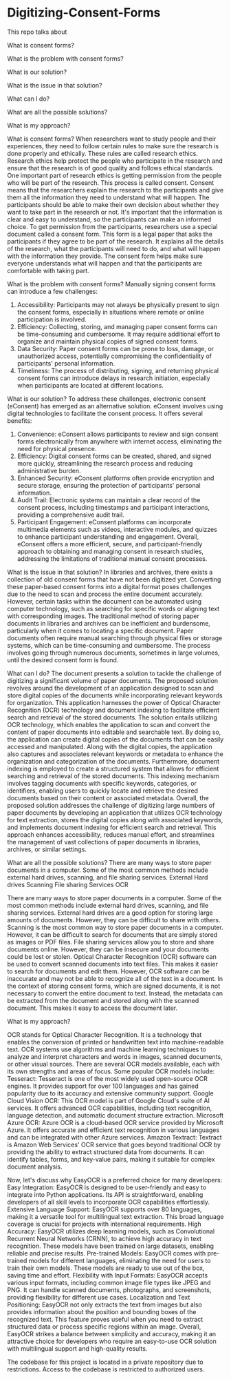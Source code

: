 # Digitizing-Consent-Forms
This repo talks about

What is consent forms? 

What is the problem with consent forms? 

What is our solution? 

What is the issue in that solution? 

What can I do? 

What are all the possible solutions? 

What is my approach? 

What is consent forms? 
When researchers want to study people and their experiences, they need to follow certain rules to make sure the research is done properly and ethically. These rules are called research ethics. Research ethics help protect the people who participate in the research and ensure that the research is of good quality and follows ethical standards. 
One important part of research ethics is getting permission from the people who will be part of the research. This process is called consent. Consent means that the researchers explain the research to the participants and give them all the information they need to understand what will happen. The participants should be able to make their own decision about whether they want to take part in the research or not. It's important that the information is clear and easy to understand, so the participants can make an informed choice. 
To get permission from the participants, researchers use a special document called a consent form. This form is a legal paper that asks the participants if they agree to be part of the research. It explains all the details of the research, what the participants will need to do, and what will happen with the information they provide. The consent form helps make sure everyone understands what will happen and that the participants are comfortable with taking part. 

What is the problem with consent forms?
Manually signing consent forms can introduce a few challenges: 
1. Accessibility: Participants may not always be physically present to sign the consent forms, especially in situations where remote or online participation is involved. 
2. Efficiency: Collecting, storing, and managing paper consent forms can be time-consuming and cumbersome. It may require additional effort to organize and maintain physical copies of signed consent forms. 
3. Data Security: Paper consent forms can be prone to loss, damage, or unauthorized access, potentially compromising the confidentiality of participants' personal information. 
4. Timeliness: The process of distributing, signing, and returning physical consent forms can introduce delays in research initiation, especially when participants are located at different locations. 

What is our solution? 
To address these challenges, electronic consent (eConsent) has emerged as an alternative solution. eConsent involves using digital technologies to facilitate the consent process. It offers several benefits: 
1. Convenience: eConsent allows participants to review and sign consent forms electronically from anywhere with internet access, eliminating the need for physical presence. 
2. Efficiency: Digital consent forms can be created, shared, and signed more quickly, streamlining the research process and reducing administrative burden. 
3. Enhanced Security: eConsent platforms often provide encryption and secure storage, ensuring the protection of participants' personal information. 
4. Audit Trail: Electronic systems can maintain a clear record of the consent process, including timestamps and participant interactions, providing a comprehensive audit trail. 
5. Participant Engagement: eConsent platforms can incorporate multimedia elements such as videos, interactive modules, and quizzes to enhance participant understanding and engagement. 
Overall, eConsent offers a more efficient, secure, and participant-friendly approach to obtaining and managing consent in research studies, addressing the limitations of traditional manual consent processes. 

What is the issue in that solution? 
In libraries and archives, there exists a collection of old consent forms that have not been digitized yet. Converting these paper-based consent forms into a digital format poses challenges due to the need to scan and process the entire document accurately. However, certain tasks within the document can be automated using computer technology, such as searching for specific words or aligning text with corresponding images.
The traditional method of storing paper documents in libraries and archives can be inefficient and burdensome, particularly when it comes to locating a specific document. Paper documents often require manual searching through physical files or storage systems, which can be time-consuming and cumbersome. The process involves going through numerous documents, sometimes in large volumes, until the desired consent form is found. 

What can I do?
The document presents a solution to tackle the challenge of digitizing a significant volume of paper documents. The proposed solution revolves around the development of an application designed to scan and store digital copies of the documents while incorporating relevant keywords for organization. This application harnesses the power of Optical Character Recognition (OCR) technology and document indexing to facilitate efficient search and retrieval of the stored documents. 
The solution entails utilizing OCR technology, which enables the application to scan and convert the content of paper documents into editable and searchable text. By doing so, the application can create digital copies of the documents that can be easily accessed and manipulated. Along with the digital copies, the application also captures and associates relevant keywords or metadata to enhance the organization and categorization of the documents. 
Furthermore, document indexing is employed to create a structured system that allows for efficient searching and retrieval of the stored documents. This indexing mechanism involves tagging documents with specific keywords, categories, or identifiers, enabling users to quickly locate and retrieve the desired documents based on their content or associated metadata. 
Overall, the proposed solution addresses the challenge of digitizing large numbers of paper documents by developing an application that utilizes OCR technology for text extraction, stores the digital copies along with associated keywords, and implements document indexing for efficient search and retrieval. This approach enhances accessibility, reduces manual effort, and streamlines the management of vast collections of paper documents in libraries, archives, or similar settings. 

What are all the possible solutions? 
There are many ways to store paper documents in a computer. Some of the most common methods include external hard drives, scanning, and file sharing services. 
External Hard drives 
Scanning 
File sharing Services 
OCR 

There are many ways to store paper documents in a computer. Some of the most common methods include external hard drives, scanning, and file sharing services. 
External hard drives are a good option for storing large amounts of documents. However, they can be difficult to share with others. 
Scanning is the most common way to store paper documents in a computer. However, it can be difficult to search for documents that are simply stored as images or PDF files. 
File sharing services allow you to store and share documents online. However, they can be insecure and your documents could be lost or stolen. 
Optical Character Recognition (OCR) software can be used to convert scanned documents into text files. This makes it easier to search for documents and edit them. However, OCR software can be inaccurate and may not be able to recognize all of the text in a document. 
In the context of storing consent forms, which are signed documents, it is not necessary to convert the entire document to text. Instead, the metadata can be extracted from the document and stored along with the scanned document. This makes it easy to access the document later. 



What is my approach? 

OCR stands for Optical Character Recognition. It is a technology that enables the conversion of printed or handwritten text into machine-readable text. OCR systems use algorithms and machine learning techniques to analyze and interpret characters and words in images, scanned documents, or other visual sources. 
There are several OCR models available, each with its own strengths and areas of focus. Some popular OCR models include: 
Tesseract: Tesseract is one of the most widely used open-source OCR engines. It provides support for over 100 languages and has gained popularity due to its accuracy and extensive community support. 
Google Cloud Vision OCR: This OCR model is part of Google Cloud's suite of AI services. It offers advanced OCR capabilities, including text recognition, language detection, and automatic document structure extraction. 
Microsoft Azure OCR: Azure OCR is a cloud-based OCR service provided by Microsoft Azure. It offers accurate and efficient text recognition in various languages and can be integrated with other Azure services. 
Amazon Textract: Textract is Amazon Web Services' OCR service that goes beyond traditional OCR by providing the ability to extract structured data from documents. It can identify tables, forms, and key-value pairs, making it suitable for complex document analysis. 

Now, let's discuss why EasyOCR is a preferred choice for many developers: 
Easy Integration: EasyOCR is designed to be user-friendly and easy to integrate into Python applications. Its API is straightforward, enabling developers of all skill levels to incorporate OCR capabilities effortlessly. 
Extensive Language Support: EasyOCR supports over 80 languages, making it a versatile tool for multilingual text extraction. This broad language coverage is crucial for projects with international requirements. 
High Accuracy: EasyOCR utilizes deep learning models, such as Convolutional Recurrent Neural Networks (CRNN), to achieve high accuracy in text recognition. These models have been trained on large datasets, enabling reliable and precise results. 
Pre-trained Models: EasyOCR comes with pre-trained models for different languages, eliminating the need for users to train their own models. These models are ready to use out of the box, saving time and effort. 
Flexibility with Input Formats: EasyOCR accepts various input formats, including common image file types like JPEG and PNG. It can handle scanned documents, photographs, and screenshots, providing flexibility for different use cases. 
Localization and Text Positioning: EasyOCR not only extracts the text from images but also provides information about the position and bounding boxes of the recognized text. This feature proves useful when you need to extract structured data or process specific regions within an image. 
Overall, EasyOCR strikes a balance between simplicity and accuracy, making it an attractive choice for developers who require an easy-to-use OCR solution with multilingual support and high-quality results.  

The codebase for this project is located in a private repository due to restrictions.
Access to the codebase is restricted to authorized users.
